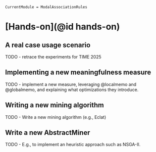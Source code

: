 ```@meta
CurrentModule = ModalAssociationRules
```

# [Hands-on](@id hands-on)

## A real case usage scenario
TODO - retrace the experiments for TIME 2025

## Implementing a new meaningfulness measure
TODO - implement a new measure, leveraging @localmemo and @globalmemo, and explaining what optimizations they introduce.

## Writing a new mining algorithm
TODO - Write a new mining algorithm (e.g., Eclat)

## Write a new AbstractMiner
TODO - E.g., to implement an heuristic approach such as NSGA-II.
